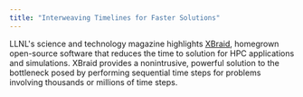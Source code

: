 ```yaml
---
title: "Interweaving Timelines for Faster Solutions"
---
```


LLNL's science and technology magazine highlights [XBraid](https://str.llnl.gov/2018-07/falgout), homegrown open-source software that reduces the time to solution for HPC applications and simulations. XBraid provides a nonintrusive, powerful solution to the bottleneck posed by performing sequential time steps for problems involving thousands or millions of time steps. 
